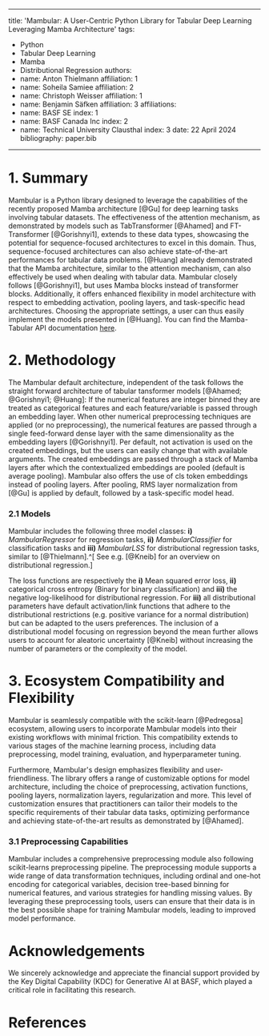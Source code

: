 

---
title: 'Mambular: A User-Centric Python Library for Tabular Deep Learning Leveraging Mamba Architecture'
tags:
  - Python
  - Tabular Deep Learning
  - Mamba
  - Distributional Regression
authors:
  - name: Anton Thielmann
    affiliation: 1
  - name: Soheila Samiee
    affiliation: 2
  - name: Christoph Weisser
    affiliation: 1
  - name: Benjamin Säfken
    affiliation: 3 
affiliations:
 - name: BASF SE
  index: 1
 - name: BASF Canada Inc
  index: 2
 - name: Technical University Clausthal
  index: 3
date: 22 April 2024
bibliography: paper.bib
---


# 1. Summary

Mambular is a Python library designed to leverage the capabilities of the recently proposed Mamba architecture [@Gu] for deep learning tasks involving tabular datasets. The effectiveness of the attention mechanism, as demonstrated by models such as TabTransformer [@Ahamed] and FT-Transformer [@Gorishnyi1], extends to these data types, showcasing the potential for sequence-focused architectures to excel in this domain. Thus, sequence-focused architectures can also achieve state-of-the-art performances for tabular data problems. [@Huang] already demonstrated that the Mamba architecture, similar to the attention mechanism, can also effectively be used when dealing with tabular data. Mambular closely follows [@Gorishnyi1], but uses Mamba blocks instead of transformer blocks.
Additionally, it offers enhanced flexibility in model architecture with respect to embedding activation, pooling layers, and task-specific head architectures. Choosing the appropriate settings, a user can thus easily implement the models presented in [@Huang].
You can find the Mamba-Tabular API documentation [here](https://mamba-tabular.readthedocs.io/en/latest/index.html).


# 2. Methodology
The Mambular default architecture, independent of the task follows the straight forward architecture of tabular tansformer models [@Ahamed; @Gorishnyi1; @Huang]:
If the numerical features are integer binned they are treated as categorical features and each feature/variable is passed through an embedding layer. When other numerical preprocessing techniques are applied (or no preprocessing), the numerical features are passed through a single feed-forward dense layer with the same dimensionality as the embedding layers [@Gorishnyi1]. Per default, not activation is used on the created embeddings, but the users can easily change that with available arguments. The created embeddings are passed through a stack of Mamba layers after which the contextualized embeddings are pooled (default is average pooling). Mambular also offers the use of cls token embeddings instead of pooling layers. After pooling, RMS layer normalization from [@Gu] is applied by default, followed by a task-specific model head.

### 2.1 Models
Mambular includes the following three model classes:
**i)** *MambularRegressor* for regression tasks, **ii)** *MambularClassifier* for classification tasks and **iii)** *MambularLSS* for distributional regression tasks, similar to [@Thielmann].^[ See e.g. [@Kneib] for an overview on distributional regression.]


The loss functions are respectively the **i)** Mean squared error loss, **ii)** categorical cross entropy (Binary for binary classification) and **iii)** the negative log-likelihood for distributional regression. For **iii)** all distributional parameters have default activation/link functions that adhere to the distributional restrictions (e.g. positive variance for a normal distribution) but can be adapted to the users preferences. The inclusion of a distributional model focusing on regression beyond the mean further allows users to account for aleatoric uncertainty [@Kneib] without increasing the number of parameters or the complexity of the model.

# 3. Ecosystem Compatibility and Flexibility

Mambular is seamlessly compatible with the scikit-learn [@Pedregosa] ecosystem, allowing users to incorporate Mambular models into their existing workflows with minimal friction. This compatibility extends to various stages of the machine learning process, including data preprocessing, model training, evaluation, and hyperparameter tuning.

Furthermore, Mambular's design emphasizes flexibility and user-friendliness. The library offers a range of customizable options for model architecture, including the choice of preprocessing, activation functions, pooling layers, normalization layers, regularization and more. This level of customization ensures that practitioners can tailor their models to the specific requirements of their tabular data tasks, optimizing performance and achieving state-of-the-art results as demonstrated by [@Ahamed].



### 3.1 Preprocessing Capabilities

Mambular includes a comprehensive preprocessing module also following scikit-learns preprocessing pipeline. 
The preprocessing module supports a wide range of data transformation techniques, including ordinal and one-hot encoding for categorical variables, decision tree-based binning for numerical features, and various strategies for handling missing values. By leveraging these preprocessing tools, users can ensure that their data is in the best possible shape for training Mambular models, leading to improved model performance.

# Acknowledgements
We sincerely acknowledge and appreciate the financial support provided by the Key Digital Capability (KDC) for Generative AI at BASF, which played a critical role in facilitating this research.

# References



